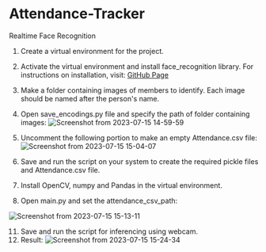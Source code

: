 # Attendance-Tracker
Realtime Face Recognition
1) Create a virtual environment for the project.
2) Activate the virtual environment and install face_recognition library. For instructions on installation, visit: [GitHub Page](https://github.com/ageitgey/face_recognition)
3) Make a folder containing images of members to identify. Each image should be named after the person's name.
4) Open save_encodings.py file and specify the path of folder containing images:
   ![Screenshot from 2023-07-15 14-59-59](https://github.com/Vaibhavi-29/Attendance-Tracker/assets/76783510/ab5d58c4-ae37-4f3d-a644-081a2c59d1a6)
5) Uncomment the following portion to make an empty Attendance.csv file:
![Screenshot from 2023-07-15 15-04-07](https://github.com/Vaibhavi-29/Attendance-Tracker/assets/76783510/e19dfeca-8678-4c0e-8d1f-1a71cc95fdf6)
   
7) Save and run the script on your system to create the required pickle files and Attendance.csv file.
8) Install OpenCV, numpy and Pandas in the virtual environment.
10) Open main.py and set the attendance_csv_path:

![Screenshot from 2023-07-15 15-13-11](https://github.com/Vaibhavi-29/Attendance-Tracker/assets/76783510/77a0a648-fc49-4bcd-8f64-f4a0c6f0e5ff)
    
11) Save and run the script for inferencing using webcam.
12) Result: 
![Screenshot from 2023-07-15 15-24-34](https://github.com/Vaibhavi-29/Attendance-Tracker/assets/76783510/1639b237-d6cd-4840-913f-dc01bf5bdf32)

